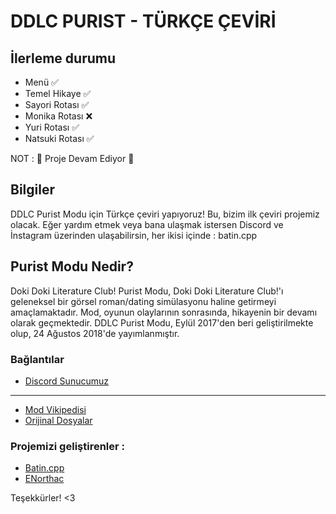 


# DDLC PURIST -  TÜRKÇE ÇEVİRİ
## İlerleme durumu

- Menü ✅
- Temel Hikaye ✅
- Sayori Rotası ✅
- Monika Rotası ❌
- Yuri Rotası ✅
- Natsuki Rotası ✅

NOT : 📢 Proje Devam Ediyor 📢

## Bilgiler
DDLC Purist Modu için Türkçe çeviri yapıyoruz! Bu, bizim ilk çeviri projemiz olacak.
Eğer yardım etmek veya bana ulaşmak istersen Discord ve İnstagram üzerinden ulaşabilirsin, her ikisi içinde : batin.cpp

## Purist Modu Nedir?
Doki Doki Literature Club! Purist Modu, Doki Doki Literature Club!'ı geleneksel bir görsel roman/dating simülasyonu haline getirmeyi amaçlamaktadır. Mod, oyunun olaylarının sonrasında, hikayenin bir devamı olarak geçmektedir. DDLC Purist Modu, Eylül 2017'den beri geliştirilmekte olup, 24 Ağustos 2018'de yayımlanmıştır.

### Bağlantılar


- [Discord Sunucumuz](https://discord.gg/sayori "Discord")
---
- [Mod Vikipedisi](https://ddlc-modding.fandom.com/wiki/DDLC_Purist_Mod "Mod wiki")  
- [Orijinal Dosyalar](https://github.com/GarnetSunset/DDLC-Purist-Mod "Original Files")  
### Projemizi geliştirenler :
- [Batin.cpp](https://github.com/Batin-dev)  
- [ENorthac](https://github.com/ENorthac)

Teşekkürler! <3


